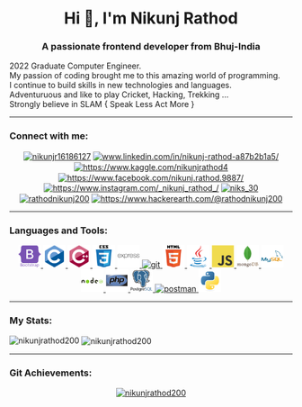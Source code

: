<h1 align="center">Hi 👋, I'm Nikunj Rathod</h1>

<h3 align="center">A passionate frontend developer from Bhuj-India</h3>

2022 Graduate Computer Engineer.<br />
My passion of coding brought me to this amazing world of programming.<br />
I continue to build skills in new technologies and languages.<br />
Adventuruous and like to play Cricket, Hacking, Trekking ...<br />
Strongly believe in SLAM { Speak Less Act More }


<hr>
<h3 align="left">Connect with me:</h3>
<p align="center">
<a href="https://twitter.com/nikunjr16186127" target="blank"><img align="center" src="https://raw.githubusercontent.com/rahuldkjain/github-profile-readme-generator/master/src/images/icons/Social/twitter.svg" alt="nikunjr16186127" height="30" width="40" /></a>
<a href="https://linkedin.com/in/www.linkedin.com/in/nikunj-rathod-a87b2b1a5/" target="blank"><img align="center" src="https://raw.githubusercontent.com/rahuldkjain/github-profile-readme-generator/master/src/images/icons/Social/linked-in-alt.svg" alt="www.linkedin.com/in/nikunj-rathod-a87b2b1a5/" height="30" width="40" /></a>
<a href="https://kaggle.com/https://www.kaggle.com/nikunjrathod4" target="blank"><img align="center" src="https://raw.githubusercontent.com/rahuldkjain/github-profile-readme-generator/master/src/images/icons/Social/kaggle.svg" alt="https://www.kaggle.com/nikunjrathod4" height="30" width="40" /></a>
<a href="https://fb.com/https://www.facebook.com/nikunj.rathod.9887/" target="blank"><img align="center" src="https://raw.githubusercontent.com/rahuldkjain/github-profile-readme-generator/master/src/images/icons/Social/facebook.svg" alt="https://www.facebook.com/nikunj.rathod.9887/" height="30" width="40" /></a>
<a href="https://instagram.com/https://www.instagram.com/_nikunj_rathod_/" target="blank"><img align="center" src="https://raw.githubusercontent.com/rahuldkjain/github-profile-readme-generator/master/src/images/icons/Social/instagram.svg" alt="https://www.instagram.com/_nikunj_rathod_/" height="30" width="40" /></a>
<a href="https://www.codechef.com/users/niks_30" target="blank"><img align="center" src="https://cdn.jsdelivr.net/npm/simple-icons@3.1.0/icons/codechef.svg" alt="niks_30" height="30" width="40" /></a>
<a href="https://www.hackerrank.com/rathodnikunj200" target="blank"><img align="center" src="https://raw.githubusercontent.com/rahuldkjain/github-profile-readme-generator/master/src/images/icons/Social/hackerrank.svg" alt="rathodnikunj200" height="30" width="40" /></a>
<a href="https://www.hackerearth.com/https://www.hackerearth.com/@rathodnikunj200" target="blank"><img align="center" src="https://raw.githubusercontent.com/rahuldkjain/github-profile-readme-generator/master/src/images/icons/Social/hackerearth.svg" alt="https://www.hackerearth.com/@rathodnikunj200" height="30" width="40" /></a>
</p>
<hr>
<h3 align="left">Languages and Tools:</h3>
<p align="center"> <a href="https://getbootstrap.com" target="_blank" rel="noreferrer"> <img src="https://raw.githubusercontent.com/devicons/devicon/master/icons/bootstrap/bootstrap-plain-wordmark.svg" alt="bootstrap" width="40" height="40"/> </a> <a href="https://www.cprogramming.com/" target="_blank" rel="noreferrer"> <img src="https://raw.githubusercontent.com/devicons/devicon/master/icons/c/c-original.svg" alt="c" width="40" height="40"/> </a> <a href="https://www.w3schools.com/cpp/" target="_blank" rel="noreferrer"> <img src="https://raw.githubusercontent.com/devicons/devicon/master/icons/cplusplus/cplusplus-original.svg" alt="cplusplus" width="40" height="40"/> </a> <a href="https://www.w3schools.com/css/" target="_blank" rel="noreferrer"> <img src="https://raw.githubusercontent.com/devicons/devicon/master/icons/css3/css3-original-wordmark.svg" alt="css3" width="40" height="40"/> </a> <a href="https://expressjs.com" target="_blank" rel="noreferrer"> <img src="https://raw.githubusercontent.com/devicons/devicon/master/icons/express/express-original-wordmark.svg" alt="express" width="40" height="40"/> </a> <a href="https://git-scm.com/" target="_blank" rel="noreferrer"> <img src="https://www.vectorlogo.zone/logos/git-scm/git-scm-icon.svg" alt="git" width="40" height="40"/> </a> <a href="https://www.w3.org/html/" target="_blank" rel="noreferrer"> <img src="https://raw.githubusercontent.com/devicons/devicon/master/icons/html5/html5-original-wordmark.svg" alt="html5" width="40" height="40"/> </a> <a href="https://www.java.com" target="_blank" rel="noreferrer"> <img src="https://raw.githubusercontent.com/devicons/devicon/master/icons/java/java-original.svg" alt="java" width="40" height="40"/> </a> <a href="https://developer.mozilla.org/en-US/docs/Web/JavaScript" target="_blank" rel="noreferrer"> <img src="https://raw.githubusercontent.com/devicons/devicon/master/icons/javascript/javascript-original.svg" alt="javascript" width="40" height="40"/> </a> <a href="https://www.mongodb.com/" target="_blank" rel="noreferrer"> <img src="https://raw.githubusercontent.com/devicons/devicon/master/icons/mongodb/mongodb-original-wordmark.svg" alt="mongodb" width="40" height="40"/> </a> <a href="https://www.mysql.com/" target="_blank" rel="noreferrer"> <img src="https://raw.githubusercontent.com/devicons/devicon/master/icons/mysql/mysql-original-wordmark.svg" alt="mysql" width="40" height="40"/> </a> <a href="https://nodejs.org" target="_blank" rel="noreferrer"> <img src="https://raw.githubusercontent.com/devicons/devicon/master/icons/nodejs/nodejs-original-wordmark.svg" alt="nodejs" width="40" height="40"/> </a> <a href="https://www.php.net" target="_blank" rel="noreferrer"> <img src="https://raw.githubusercontent.com/devicons/devicon/master/icons/php/php-original.svg" alt="php" width="40" height="40"/> </a> <a href="https://www.postgresql.org" target="_blank" rel="noreferrer"> <img src="https://raw.githubusercontent.com/devicons/devicon/master/icons/postgresql/postgresql-original-wordmark.svg" alt="postgresql" width="40" height="40"/> </a> <a href="https://postman.com" target="_blank" rel="noreferrer"> <img src="https://www.vectorlogo.zone/logos/getpostman/getpostman-icon.svg" alt="postman" width="40" height="40"/> </a> <a href="https://www.python.org" target="_blank" rel="noreferrer"> <img src="https://raw.githubusercontent.com/devicons/devicon/master/icons/python/python-original.svg" alt="python" width="40" height="40"/> </a> </p>
<hr>
<h3 align="left">My Stats:</h3>
<p><img align="left" src="https://github-readme-stats.vercel.app/api/top-langs?username=nikunjrathod200&show_icons=true&locale=en&layout=compact" alt="nikunjrathod200" /></p>

<p>&nbsp;<img align="center" src="https://github-readme-stats.vercel.app/api?username=nikunjrathod200&show_icons=true&locale=en" alt="nikunjrathod200" /></p>
<hr>
<h3 align="left">Git Achievements:</h3>
<p align="center"> <a href="https://github.com/ryo-ma/github-profile-trophy"><img src="https://github-profile-trophy.vercel.app/?username=nikunjrathod200" alt="nikunjrathod200" /></a> </p>
